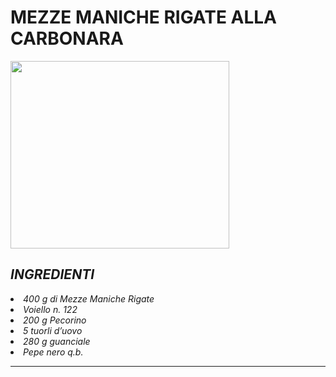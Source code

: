 # MEZZE MANICHE RIGATE ALLA CARBONARA
<p align="left"><img src="https://www.voiello.it/wp-content/uploads/2021/09/Mezze-maniche-carbonara_sito.jpg" alt="" width="350" height="300" /> </p>
<i>
  <h2>INGREDIENTI </h2>
  <ur>
     <li> 400 g di Mezze Maniche Rigate </li>
     <li> Voiello n. 122</li>
     <li> 200 g Pecorino </li>
     <li> 5 tuorli d’uovo</li>
     <li> 280 g guanciale</li>
     <li> Pepe nero q.b. </li>
     
  </ur>
</i>
<hr>
